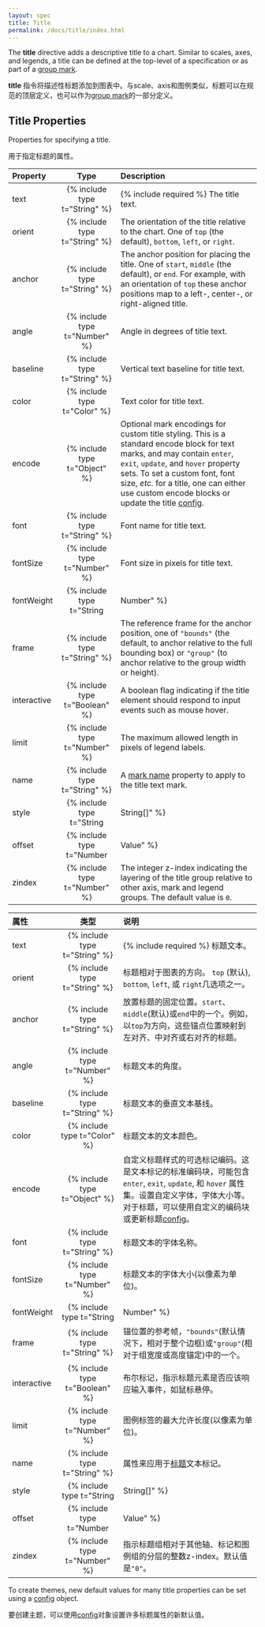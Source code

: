 ```yaml
---
layout: spec
title: Title
permalink: /docs/title/index.html
---
```


The **title** directive adds a descriptive title to a chart. Similar to scales, axes, and legends, a title can be defined at the top-level of a specification or as part of a [group mark](../marks/group).

**title** 指令将描述性标题添加到图表中。与scale、axis和图例类似，标题可以在规范的顶层定义，也可以作为[group mark](../marks/group)的一部分定义。

## Title Properties

Properties for specifying a title.

用于指定标题的属性。

| Property      | Type                           | Description    |
| :------------ | :----------------------------: | :------------- |
| text          | {% include type t="String" %}  | {% include required %} The title text.|
| orient        | {% include type t="String" %}  | The orientation of the title relative to the chart. One of `top` (the default), `bottom`, `left`, or `right`.|
| anchor        | {% include type t="String" %}  | The anchor position for placing the title. One of `start`, `middle` (the default), or `end`. For example, with an orientation of `top` these anchor positions map to a left-, center-, or right-aligned title.|
| angle         | {% include type t="Number" %}  | Angle in degrees of title text. |
| baseline      | {% include type t="String" %}  | Vertical text baseline for title text. |
| color         | {% include type t="Color" %}   | Text color for title text. |
| encode        | {% include type t="Object" %}  | Optional mark encodings for custom title styling. This is a standard encode block for text marks, and may contain `enter`, `exit`, `update`, and `hover` property sets. To set a custom font, font size, _etc._ for a title, one can either use custom encode blocks or update the title [config](../config).|
| font          | {% include type t="String" %}  | Font name for title text. |
| fontSize      | {% include type t="Number" %}  | Font size in pixels for title text. |
| fontWeight    | {% include type t="String|Number" %}  | Font weight for title text. |
| frame         | {% include type t="String" %}  | The reference frame for the anchor position, one of `"bounds"` (the default, to anchor relative to the full bounding box) or `"group"` (to anchor relative to the group width or height). |
| interactive   | {% include type t="Boolean" %} | A boolean flag indicating if the title element should respond to input events such as mouse hover.|
| limit         | {% include type t="Number" %}   | The maximum allowed length in pixels of legend labels. |
| name          | {% include type t="String" %}  | A [mark name](../marks) property to apply to the title text mark.|
| style         | {% include type t="String|String[]" %}  | A [mark style](../marks) property to apply to the title text mark. If not specified, a default style of `"group-title"` is applied.|
| offset        | {% include type t="Number|Value" %} | The orthogonal offset in pixels by which to displace the title from its position along the edge of the chart.|
| zindex        | {% include type t="Number" %}  | The integer z-index indicating the layering of the title group relative to other axis, mark and legend groups. The default value is `0`.|

| 属性      | 类型                           | 说明    |
| :------------ | :----------------------------: | :------------- |
| text          | {% include type t="String" %}  | {% include required %} 标题文本。|
| orient        | {% include type t="String" %}  | 标题相对于图表的方向。 `top` (默认), `bottom`, `left`, 或 `right`几选项之一。|
| anchor        | {% include type t="String" %}  | 放置标题的固定位置。`start`、`middle`(默认)或`end`中的一个。例如，以`top`为方向，这些锚点位置映射到左对齐、中对齐或右对齐的标题。|
| angle         | {% include type t="Number" %}  | 标题文本的角度。 |
| baseline      | {% include type t="String" %}  | 标题文本的垂直文本基线。|
| color         | {% include type t="Color" %}   | 标题文本的文本颜色。|
| encode        | {% include type t="Object" %}  | 自定义标题样式的可选标记编码。这是文本标记的标准编码块，可能包含`enter`, `exit`, `update`, 和 `hover` 属性集。设置自定义字体，字体大小等。对于标题，可以使用自定义的编码块或更新标题[config](../config)。 |
| font          | {% include type t="String" %}  | 标题文本的字体名称。 |
| fontSize      | {% include type t="Number" %}  | 标题文本的字体大小(以像素为单位)。 |
| fontWeight    | {% include type t="String|Number" %}  | 标题文本的字体权重。 |
| frame         | {% include type t="String" %}  | 锚位置的参考帧，`"bounds"`(默认情况下，相对于整个边框)或`"group"`(相对于组宽度或高度锚定)中的一个。  |
| interactive   | {% include type t="Boolean" %} | 布尔标记，指示标题元素是否应该响应输入事件，如鼠标悬停。|
| limit         | {% include type t="Number" %}   | 图例标签的最大允许长度(以像素为单位)。|
| name          | {% include type t="String" %}  | 属性来应用于[标题]((../marks))文本标记。|
| style         | {% include type t="String|String[]" %}  | 属性来应用于[标题](../marks)文本标记。如果没有指定，则应用默认样式`"group-title"`。|
| offset        | {% include type t="Number|Value" %} | 以像素为单位的正交偏移量，用来使标题沿图表边缘的位置偏移。|
| zindex        | {% include type t="Number" %}  | 指示标题组相对于其他轴、标记和图例组的分层的整数z-index。默认值是`"0"`。|

To create themes, new default values for many title properties can be set using a [config](../config) object.

要创建主题，可以使用[config](../config)对象设置许多标题属性的新默认值。